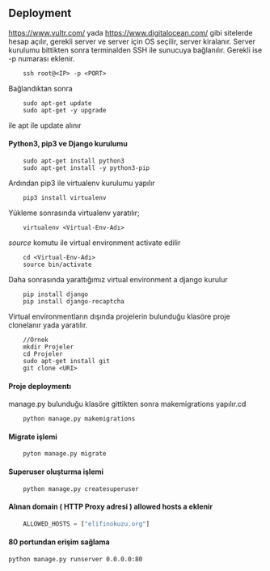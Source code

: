 ## Deployment
https://www.vultr.com/ yada https://www.digitalocean.com/ gibi sitelerde hesap açılır, gerekli server ve server için OS seçilir, server kiralanır.
Server kurulumu bittikten sonra terminalden SSH ile sunucuya bağlanılır. Gerekli ise -p <PORT> numarası eklenir.

```
	ssh root@<IP> -p <PORT>
```
Bağlandıktan sonra 
```
	sudo apt-get update
	sudo apt-get -y upgrade
```
ile apt ile update alınır
#### Python3, pip3 ve Django  kurulumu

```
	sudo apt-get install python3
	sudo apt-get install -y python3-pip
```
Ardından pip3 ile virtualenv kurulumu yapılır

```
	pip3 install virtualenv
```
Yükleme sonrasında virtualenv yaratılır;
```
	virtualenv <Virtual-Env-Adı>
```
*source* komutu ile virtual environment activate edilir
```
	cd <Virtual-Env-Adı>
	source bin/activate
```
Daha sonrasında yarattığımız virtual environment a django kurulur

```
	pip install django
	pip install django-recaptcha
```
Virtual environmentların dışında projelerin bulunduğu klasöre proje clonelanır yada yaratılır.
```
	//Örnek
	mkdir Projeler
	cd Projeler
	sudo apt-get install git
	git clone <URI>
```
#### Proje deploymentı
manage.py bulunduğu klasöre gittikten sonra makemigrations yapılır.cd 
```
	python manage.py makemigrations
```
#### Migrate işlemi
```
	pyton manage.py migrate
```
#### Superuser oluşturma işlemi
```
	python manage.py createsuperuser
```
#### Alınan domain ( HTTP Proxy adresi ) allowed hosts a eklenir 
```python
	ALLOWED_HOSTS = ["elifinokuzu.org"]
```
#### 80 portundan erişim sağlama
```
python manage.py runserver 0.0.0.0:80
```
